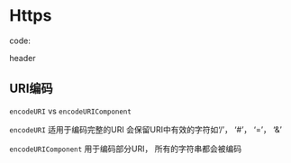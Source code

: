 # Https

code:

header

## URI编码

`encodeURI`  vs `encodeURIComponent`

`encodeURI` 适用于编码完整的URI 会保留URI中有效的字符如‘/’， ‘#’， ‘=’， ‘&’

`encodeURIComponent` 用于编码部分URI， 所有的字符串都会被编码